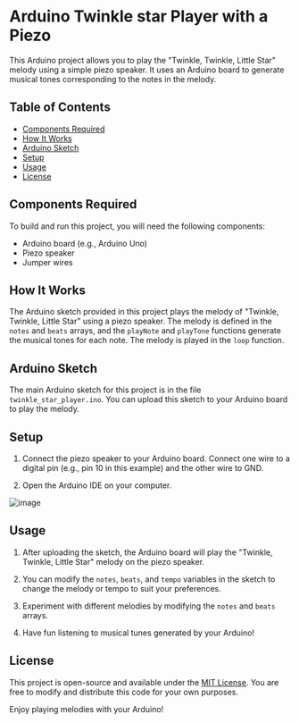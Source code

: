 
# Arduino Twinkle star Player with a Piezo

This Arduino project allows you to play the "Twinkle, Twinkle, Little Star" melody using a simple piezo speaker. It uses an Arduino board to generate musical tones corresponding to the notes in the melody.

## Table of Contents

- [Components Required](#components-required)
- [How It Works](#how-it-works)
- [Arduino Sketch](#arduino-sketch)
- [Setup](#setup)
- [Usage](#usage)
- [License](#license)

## Components Required

To build and run this project, you will need the following components:

- Arduino board (e.g., Arduino Uno)
- Piezo speaker
- Jumper wires

## How It Works

The Arduino sketch provided in this project plays the melody of "Twinkle, Twinkle, Little Star" using a piezo speaker. The melody is defined in the `notes` and `beats` arrays, and the `playNote` and `playTone` functions generate the musical tones for each note. The melody is played in the `loop` function.

## Arduino Sketch

The main Arduino sketch for this project is in the file `twinkle_star_player.ino`. You can upload this sketch to your Arduino board to play the melody.

## Setup

1. Connect the piezo speaker to your Arduino board. Connect one wire to a digital pin (e.g., pin 10 in this example) and the other wire to GND.

2. Open the Arduino IDE on your computer.

![image](https://github.com/RoggersAnguzu/ArduinoTwinkleStarPlayer/assets/141458053/644f4f03-d727-406a-8d43-be4f6a87d14c)


## Usage

1. After uploading the sketch, the Arduino board will play the "Twinkle, Twinkle, Little Star" melody on the piezo speaker.

2. You can modify the `notes`, `beats`, and `tempo` variables in the sketch to change the melody or tempo to suit your preferences.

3. Experiment with different melodies by modifying the `notes` and `beats` arrays.

4. Have fun listening to musical tunes generated by your Arduino!

## License

This project is open-source and available under the [MIT License](LICENSE). You are free to modify and distribute this code for your own purposes.

Enjoy playing melodies with your Arduino!
